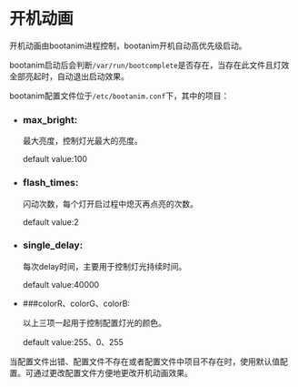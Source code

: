# 开机动画

开机动画由bootanim进程控制，bootanim开机自动高优先级启动。

bootanim启动后会判断`/var/run/bootcomplete`是否存在，当存在此文件且灯效全部亮起时，自动退出启动效果。

bootanim配置文件位于`/etc/bootanim.conf`下，其中的项目：

* ### max_bright:

    最大亮度，控制灯光最大的亮度。

    default value:100

* ### flash_times:

    闪动次数，每个灯开启过程中熄灭再点亮的次数。

    default value:2

* ### single_delay:

    每次delay时间，主要用于控制灯光持续时间。

    default value:40000

* ###colorR、colorG、colorB:

    以上三项一起用于控制配置灯光的颜色。

    default value:255、0、255

当配置文件出错、配置文件不存在或者配置文件中项目不存在时，使用默认值配置。可通过更改配置文件方便地更改开机动画效果。


